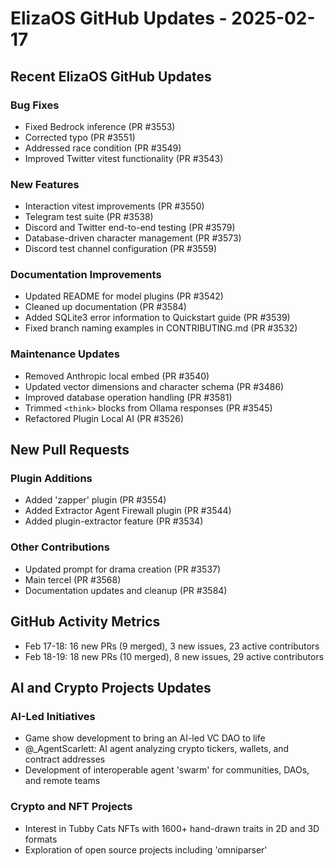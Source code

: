 # ElizaOS GitHub Updates - 2025-02-17

## Recent ElizaOS GitHub Updates

### Bug Fixes
- Fixed Bedrock inference (PR #3553)
- Corrected typo (PR #3551)
- Addressed race condition (PR #3549)
- Improved Twitter vitest functionality (PR #3543)

### New Features
- Interaction vitest improvements (PR #3550)
- Telegram test suite (PR #3538)
- Discord and Twitter end-to-end testing (PR #3579)
- Database-driven character management (PR #3573)
- Discord test channel configuration (PR #3559)

### Documentation Improvements
- Updated README for model plugins (PR #3542)
- Cleaned up documentation (PR #3584)
- Added SQLite3 error information to Quickstart guide (PR #3539)
- Fixed branch naming examples in CONTRIBUTING.md (PR #3532)

### Maintenance Updates
- Removed Anthropic local embed (PR #3540)
- Updated vector dimensions and character schema (PR #3486)
- Improved database operation handling (PR #3581)
- Trimmed `<think>` blocks from Ollama responses (PR #3545)
- Refactored Plugin Local AI (PR #3526)

## New Pull Requests

### Plugin Additions
- Added 'zapper' plugin (PR #3554)
- Added Extractor Agent Firewall plugin (PR #3544)
- Added plugin-extractor feature (PR #3534)

### Other Contributions
- Updated prompt for drama creation (PR #3537)
- Main tercel (PR #3568)
- Documentation updates and cleanup (PR #3584)

## GitHub Activity Metrics
- Feb 17-18: 16 new PRs (9 merged), 3 new issues, 23 active contributors
- Feb 18-19: 18 new PRs (10 merged), 8 new issues, 29 active contributors

## AI and Crypto Projects Updates

### AI-Led Initiatives
- Game show development to bring an AI-led VC DAO to life
- @_AgentScarlett: AI agent analyzing crypto tickers, wallets, and contract addresses
- Development of interoperable agent 'swarm' for communities, DAOs, and remote teams

### Crypto and NFT Projects
- Interest in Tubby Cats NFTs with 1600+ hand-drawn traits in 2D and 3D formats
- Exploration of open source projects including 'omniparser'